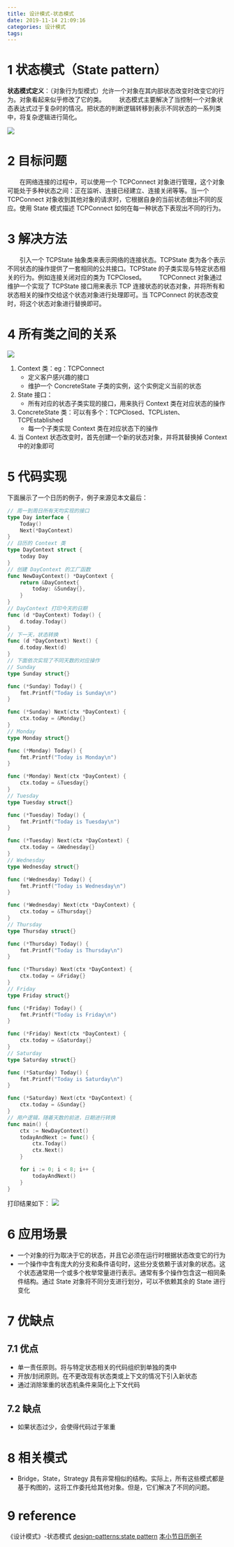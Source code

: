 ```yaml
---
title: 设计模式-状态模式
date: 2019-11-14 21:09:16
categories: 设计模式
tags:
---
```

# 1 状态模式（State pattern）
**状态模式定义**：（对象行为型模式）允许一个对象在其内部状态改变时改变它的行为。对象看起来似乎修改了它的类。
&emsp;&emsp;状态模式主要解决了当控制一个对象状态表达式过于复杂时的情况。把状态的判断逻辑转移到表示不同状态的一系列类中，将复杂逻辑进行简化。
<!--more-->
![](1.png)
# 2 目标问题
&emsp;&emsp;在网络连接的过程中，可以使用一个 TCPConnect 对象进行管理，这个对象可能处于多种状态之间：正在监听、连接已经建立、连接关闭等等。当一个 TCPConnect 对象收到其他对象的请求时，它根据自身的当前状态做出不同的反应。使用 State 模式描述 TCPConnect 如何在每一种状态下表现出不同的行为。

# 3 解决方法
&emsp;&emsp;引入一个 TCPState 抽象类来表示网络的连接状态。TCPState 类为各个表示不同状态的操作提供了一套相同的公共接口。TCPState 的子类实现与特定状态相关的行为。例如连接关闭对应的类为 TCPClosed。
&emsp;&emsp;TCPConnect 对象通过维护一个实现了 TCPState 接口用来表示 TCP 连接状态的状态对象，并将所有和状态相关的操作交给这个状态对象进行处理即可。当 TCPConnect 的状态改变时，将这个状态对象进行替换即可。
# 4 所有类之间的关系
![](2.png)
1. Context 类：eg：TCPConnect
   - 定义客户感兴趣的接口
   - 维护一个 ConcreteState 子类的实例，这个实例定义当前的状态
2. State 接口：
   - 所有对应的状态子类实现的接口，用来执行 Context 类在对应状态的操作
3. ConcreteState 类：可以有多个：TCPClosed、TCPListen、TCPEstablished
   - 每一个子类实现 Context 类在对应状态下的操作
4. 当 Context 状态改变时，首先创建一个新的状态对象，并将其替换掉 Context 中的对象即可

# 5 代码实现
下面展示了一个日历的例子，例子来源见本文最后：
```go
// 周一到周日所有天均实现的接口
type Day interface {
	Today()
	Next(*DayContext)
}
// 日历的 Context 类
type DayContext struct {
	today Day
}
// 创建 DayContext 的工厂函数
func NewDayContext() *DayContext {
	return &DayContext{
		today: &Sunday{},
	}
}
// DayContext 打印今天的日期
func (d *DayContext) Today() {
	d.today.Today()
}
// 下一天，状态转换
func (d *DayContext) Next() {
	d.today.Next(d)
}
// 下面依次实现了不同天数的对应操作
// Sunday
type Sunday struct{}

func (*Sunday) Today() {
	fmt.Printf("Today is Sunday\n")
}

func (*Sunday) Next(ctx *DayContext) {
	ctx.today = &Monday{}
}
// Monday
type Monday struct{}

func (*Monday) Today() {
	fmt.Printf("Today is Monday\n")
}

func (*Monday) Next(ctx *DayContext) {
	ctx.today = &Tuesday{}
}
// Tuesday
type Tuesday struct{}

func (*Tuesday) Today() {
	fmt.Printf("Today is Tuesday\n")
}

func (*Tuesday) Next(ctx *DayContext) {
	ctx.today = &Wednesday{}
}
// Wednesday
type Wednesday struct{}

func (*Wednesday) Today() {
	fmt.Printf("Today is Wednesday\n")
}

func (*Wednesday) Next(ctx *DayContext) {
	ctx.today = &Thursday{}
}
// Thursday
type Thursday struct{}

func (*Thursday) Today() {
	fmt.Printf("Today is Thursday\n")
}

func (*Thursday) Next(ctx *DayContext) {
	ctx.today = &Friday{}
}
// Friday
type Friday struct{}

func (*Friday) Today() {
	fmt.Printf("Today is Friday\n")
}

func (*Friday) Next(ctx *DayContext) {
	ctx.today = &Saturday{}
}
// Saturday
type Saturday struct{}

func (*Saturday) Today() {
	fmt.Printf("Today is Saturday\n")
}

func (*Saturday) Next(ctx *DayContext) {
	ctx.today = &Sunday{}
}
// 用户逻辑，随着天数的前进，日期进行转换
func main() {
	ctx := NewDayContext()
	todayAndNext := func() {
		ctx.Today()
		ctx.Next()
	}

	for i := 0; i < 8; i++ {
		todayAndNext()
	}
}
```
打印结果如下：
![](3.png)

# 6 应用场景
- 一个对象的行为取决于它的状态，并且它必须在运行时根据状态改变它的行为
- 一个操作中含有庞大的分支和条件语句时，这些分支依赖于该对象的状态。这个状态通常用一个或多个枚举常量进行表示。通常有多个操作包含这一相同条件结构。通过 State 对象将不同分支进行划分，可以不依赖其余的 State 进行变化

# 7 优缺点
## 7.1 优点
- 单一责任原则。将与特定状态相关的代码组织到单独的类中
- 开放/封闭原则。在不更改现有状态类或上下文的情况下引入新状态
- 通过消除笨重的状态机条件来简化上下文代码

## 7.2 缺点
- 如果状态过少，会使得代码过于笨重

# 8 相关模式
- Bridge，State，Strategy 具有非常相似的结构。实际上，所有这些模式都是基于构图的，这将工作委托给其他对象。但是，它们解决了不同的问题。

# 9 reference
《设计模式》-状态模式
[design-patterns:state pattern](https://refactoring.guru/design-patterns/state)
[本小节日历例子](https://github.com/senghoo/golang-design-pattern/tree/master/16_state)